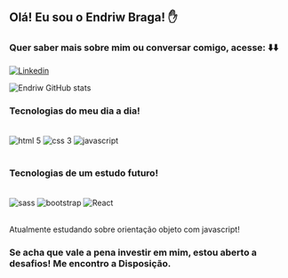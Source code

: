 
## Olá! Eu sou o Endriw Braga! ✋ 

### Quer saber mais sobre mim ou conversar comigo, acesse: ⬇️⬇️<br> 

[![Linkedin](https://img.shields.io/badge/LinkedIn-0077B5?style=for-the-badge&logo=linkedin&logoColor=white)](https://www.linkedin.com/in/endriw-braga/)<br>

![Endriw GitHub stats](https://github-readme-stats.vercel.app/api?username=EndriwBraga&show_icons=true&theme=radical)


### Tecnologias do meu dia a dia! 

<div style="display: inline_block"><br>
    <img align="center" alt="html 5" src="https://img.shields.io/badge/HTML5-E34F26?style=for-the-badge&logo=html5&logoColor=white">
    <img align="center" alt="css 3" src="https://img.shields.io/badge/CSS3-1572B6?style=for-the-badge&logo=css3&logoColor=white">
    <img align="center" alt="javascript" src="https://img.shields.io/badge/JavaScript-323330?style=for-the-badge&logo=javascript&logoColor=F7DF1E">
</div><br>

### Tecnologias de um estudo futuro!

<div style="display: inline_block"><br>
    <img align="center" alt="sass" src="https://img.shields.io/badge/Sass-CC6699?style=for-the-badge&logo=sass&logoColor=white">
    <img align="center" alt="bootstrap" src="https://img.shields.io/badge/Bootstrap-563D7C?style=for-the-badge&logo=bootstrap&logoColor=white">
     <img align="center" alt="React" src="https://img.shields.io/badge/React-20232A?style=for-the-badge&logo=react&logoColor=61DAFB">
</div><br>

Atualmente estudando sobre orientação objeto com javascript!

### Se acha que vale a pena investir em mim, estou aberto a desafios! Me encontro a Disposição.
